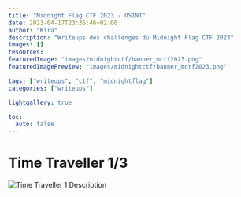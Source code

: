 ```yaml
---
title: "Midnight Flag CTF 2023 - OSINT"
date: 2023-04-17T23:36:46+02:00
author: "Kira"
description: "Writeups des challenges du Midnight Flag CTF 2023"
images: []
resources:
featuredImage: "images/midnightctf/banner_mctf2023.png"
featuredImagePreview: "images/midnightctf/banner_mctf2023.png"

tags: ["writeups", "ctf", "midnightflag"]
categories: ["writeups"]

lightgallery: true

toc:
  auto: false
---
```




# Time Traveller 1/3

![Time Traveller 1 Description](images/midnightctf/TimeTravellerDescription.png "Time Traveller Description 1/3")
